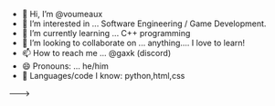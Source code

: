 - 👋 Hi, I’m @voumeaux
- 👀 I’m interested in ... Software Engineering / Game Development.
- 🌱 I’m currently learning ... C++ programming
- 💞️ I’m looking to collaborate on ... anything.... I love to learn!
- 📫 How to reach me ... @gaxk (discord)
- 😄 Pronouns: ... he/him
- 🌳 Languages/code I know: python,html,css
 
--->
